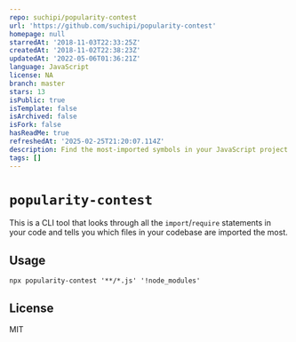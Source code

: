 ```yaml
---
repo: suchipi/popularity-contest
url: 'https://github.com/suchipi/popularity-contest'
homepage: null
starredAt: '2018-11-03T22:33:25Z'
createdAt: '2018-11-02T22:38:23Z'
updatedAt: '2022-05-06T01:36:21Z'
language: JavaScript
license: NA
branch: master
stars: 13
isPublic: true
isTemplate: false
isArchived: false
isFork: false
hasReadMe: true
refreshedAt: '2025-02-25T21:20:07.114Z'
description: Find the most-imported symbols in your JavaScript project
tags: []
---
```


# `popularity-contest`

This is a CLI tool that looks through all the `import`/`require` statements in your code and tells you which files in your codebase are imported the most.

## Usage

```
npx popularity-contest '**/*.js' '!node_modules'
```

## License

MIT
